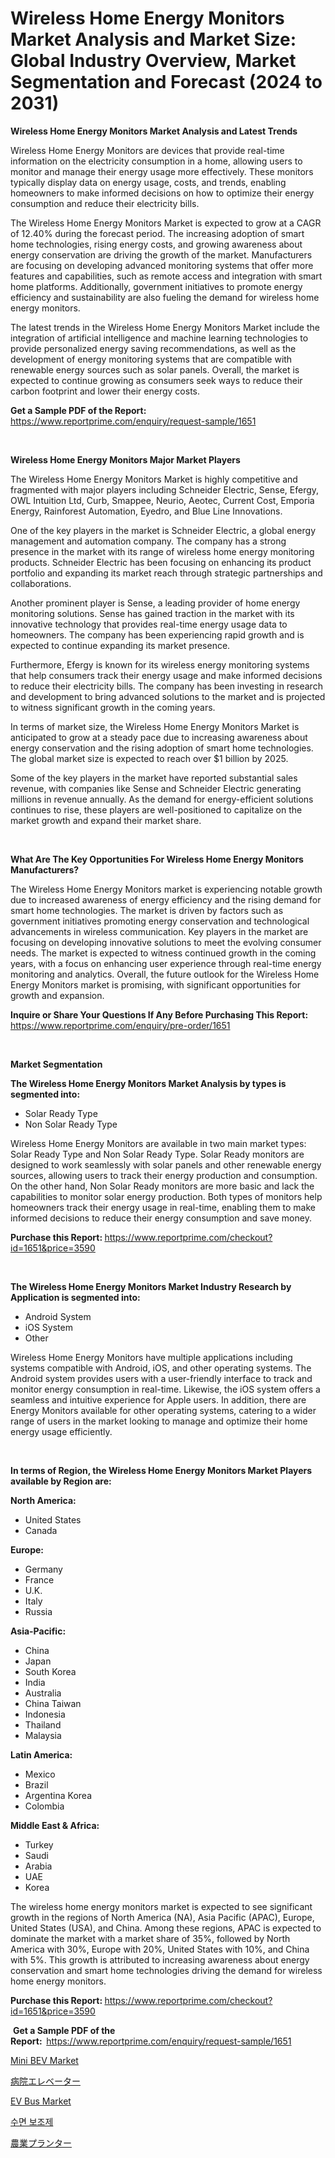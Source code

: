 <p><h1>Wireless Home Energy Monitors Market Analysis and Market Size: Global Industry Overview, Market Segmentation and Forecast (2024 to 2031)</h1></p><p><strong>Wireless Home Energy Monitors Market Analysis and Latest Trends</strong></p>
<p><p>Wireless Home Energy Monitors are devices that provide real-time information on the electricity consumption in a home, allowing users to monitor and manage their energy usage more effectively. These monitors typically display data on energy usage, costs, and trends, enabling homeowners to make informed decisions on how to optimize their energy consumption and reduce their electricity bills.</p><p>The Wireless Home Energy Monitors Market is expected to grow at a CAGR of 12.40% during the forecast period. The increasing adoption of smart home technologies, rising energy costs, and growing awareness about energy conservation are driving the growth of the market. Manufacturers are focusing on developing advanced monitoring systems that offer more features and capabilities, such as remote access and integration with smart home platforms. Additionally, government initiatives to promote energy efficiency and sustainability are also fueling the demand for wireless home energy monitors.</p><p>The latest trends in the Wireless Home Energy Monitors Market include the integration of artificial intelligence and machine learning technologies to provide personalized energy saving recommendations, as well as the development of energy monitoring systems that are compatible with renewable energy sources such as solar panels. Overall, the market is expected to continue growing as consumers seek ways to reduce their carbon footprint and lower their energy costs.</p></p>
<p><strong>Get a Sample PDF of the Report:&nbsp;</strong> <a href="https://www.reportprime.com/enquiry/request-sample/1651">https://www.reportprime.com/enquiry/request-sample/1651</a></p>
<p>&nbsp;</p>
<p><strong>Wireless Home Energy Monitors Major Market Players</strong></p>
<p><p>The Wireless Home Energy Monitors Market is highly competitive and fragmented with major players including Schneider Electric, Sense, Efergy, OWL Intuition Ltd, Curb, Smappee, Neurio, Aeotec, Current Cost, Emporia Energy, Rainforest Automation, Eyedro, and Blue Line Innovations.</p><p>One of the key players in the market is Schneider Electric, a global energy management and automation company. The company has a strong presence in the market with its range of wireless home energy monitoring products. Schneider Electric has been focusing on enhancing its product portfolio and expanding its market reach through strategic partnerships and collaborations.</p><p>Another prominent player is Sense, a leading provider of home energy monitoring solutions. Sense has gained traction in the market with its innovative technology that provides real-time energy usage data to homeowners. The company has been experiencing rapid growth and is expected to continue expanding its market presence.</p><p>Furthermore, Efergy is known for its wireless energy monitoring systems that help consumers track their energy usage and make informed decisions to reduce their electricity bills. The company has been investing in research and development to bring advanced solutions to the market and is projected to witness significant growth in the coming years.</p><p>In terms of market size, the Wireless Home Energy Monitors Market is anticipated to grow at a steady pace due to increasing awareness about energy conservation and the rising adoption of smart home technologies. The global market size is expected to reach over $1 billion by 2025.</p><p>Some of the key players in the market have reported substantial sales revenue, with companies like Sense and Schneider Electric generating millions in revenue annually. As the demand for energy-efficient solutions continues to rise, these players are well-positioned to capitalize on the market growth and expand their market share.</p></p>
<p>&nbsp;</p>
<p><strong>What Are The Key Opportunities For Wireless Home Energy Monitors Manufacturers?</strong></p>
<p><p>The Wireless Home Energy Monitors market is experiencing notable growth due to increased awareness of energy efficiency and the rising demand for smart home technologies. The market is driven by factors such as government initiatives promoting energy conservation and technological advancements in wireless communication. Key players in the market are focusing on developing innovative solutions to meet the evolving consumer needs. The market is expected to witness continued growth in the coming years, with a focus on enhancing user experience through real-time energy monitoring and analytics. Overall, the future outlook for the Wireless Home Energy Monitors market is promising, with significant opportunities for growth and expansion.</p></p>
<p><strong>Inquire or Share Your Questions If Any Before Purchasing This Report:</strong> <a href="https://www.reportprime.com/enquiry/pre-order/1651">https://www.reportprime.com/enquiry/pre-order/1651</a></p>
<p>&nbsp;</p>
<p><strong>Market Segmentation</strong></p>
<p><strong>The Wireless Home Energy Monitors Market Analysis by types is segmented into:</strong></p>
<p><ul><li>Solar Ready Type</li><li>Non Solar Ready Type</li></ul></p>
<p><p>Wireless Home Energy Monitors are available in two main market types: Solar Ready Type and Non Solar Ready Type. Solar Ready monitors are designed to work seamlessly with solar panels and other renewable energy sources, allowing users to track their energy production and consumption. On the other hand, Non Solar Ready monitors are more basic and lack the capabilities to monitor solar energy production. Both types of monitors help homeowners track their energy usage in real-time, enabling them to make informed decisions to reduce their energy consumption and save money.</p></p>
<p><strong>Purchase this Report:&nbsp;</strong><a href="https://www.reportprime.com/checkout?id=1651&price=3590">https://www.reportprime.com/checkout?id=1651&price=3590</a></p>
<p>&nbsp;</p>
<p><strong>The Wireless Home Energy Monitors Market Industry Research by Application is segmented into:</strong></p>
<p><ul><li>Android System</li><li>iOS System</li><li>Other</li></ul></p>
<p><p>Wireless Home Energy Monitors have multiple applications including systems compatible with Android, iOS, and other operating systems. The Android system provides users with a user-friendly interface to track and monitor energy consumption in real-time. Likewise, the iOS system offers a seamless and intuitive experience for Apple users. In addition, there are Energy Monitors available for other operating systems, catering to a wider range of users in the market looking to manage and optimize their home energy usage efficiently.</p></p>
<p>&nbsp;</p>
<p><strong>In terms of Region, the Wireless Home Energy Monitors Market Players available by Region are:</strong></p>
<p>
    <p> <strong> North America: </strong>
        <ul>
            <li>United States</li>
            <li>Canada</li>
        </ul>
        </p> 
    <p> <strong> Europe: </strong>
        <ul>
            <li>Germany</li>
            <li>France</li>
            <li>U.K.</li>
            <li>Italy</li>
            <li>Russia</li>
        </ul>
        </p> 
    <p> <strong> Asia-Pacific: </strong>
        <ul>
            <li>China</li>
            <li>Japan</li>
            <li>South Korea</li>
            <li>India</li>
            <li>Australia</li>
            <li>China Taiwan</li>
            <li>Indonesia</li>
            <li>Thailand</li>
            <li>Malaysia</li>
        </ul>
        </p> 
    <p> <strong> Latin America: </strong>
        <ul>
            <li>Mexico</li>
            <li>Brazil</li>
            <li>Argentina Korea</li>
            <li>Colombia</li>
        </ul>
        </p> 
    <p> <strong> Middle East & Africa: </strong>
        <ul>
            <li>Turkey</li>
            <li>Saudi</li>
            <li>Arabia</li>
            <li>UAE</li>
            <li>Korea</li>
        </ul>
    </p>
    </p>
<p><p>The wireless home energy monitors market is expected to see significant growth in the regions of North America (NA), Asia Pacific (APAC), Europe, United States (USA), and China. Among these regions, APAC is expected to dominate the market with a market share of 35%, followed by North America with 30%, Europe with 20%, United States with 10%, and China with 5%. This growth is attributed to increasing awareness about energy conservation and smart home technologies driving the demand for wireless home energy monitors.</p></p>
<p><strong>Purchase this Report: </strong><a href="https://www.reportprime.com/checkout?id=1651&price=3590">https://www.reportprime.com/checkout?id=1651&price=3590</a></p>
<p>&nbsp;<strong>Get a Sample PDF of the Report:&nbsp;&nbsp;</strong><a href="https://www.reportprime.com/enquiry/request-sample/1651">https://www.reportprime.com/enquiry/request-sample/1651</a></p>
<p><strong></strong></p>
<p><p><a href="https://issuu.com/reportprime-2/docs/mini-bev-market-size-2030.pptx">Mini BEV Market</a></p><p><a href="https://github.com/bucuel854722/Market-Research-Report-List-1/blob/main/56675279942.md">病院エレベーター</a></p><p><a href="https://issuu.com/reportprime-2/docs/ev-bus-market-size-2030.pptx">EV Bus Market</a></p><p><a href="https://github.com/khytkeqagplkzqvh/Market-Research-Report-List-1/blob/main/51598409332.md">수면 보조제</a></p><p><a href="https://medium.com/@ryleebauch2023/%E8%BE%B2%E6%A5%AD%E3%83%97%E3%83%A9%E3%83%B3%E3%82%BF%E3%83%BC%E5%B8%82%E5%A0%B4%E3%81%AE%E6%B4%9E%E5%AF%9F-%E5%B8%82%E5%A0%B4%E5%8B%95%E5%90%91-%E6%88%90%E9%95%B7-2024%E5%B9%B4%E3%81%8B%E3%82%892031%E5%B9%B4%E3%81%BE%E3%81%A7%E3%81%AE%E4%BA%88%E6%B8%AC-590df901565b">農業プランター</a></p></p>